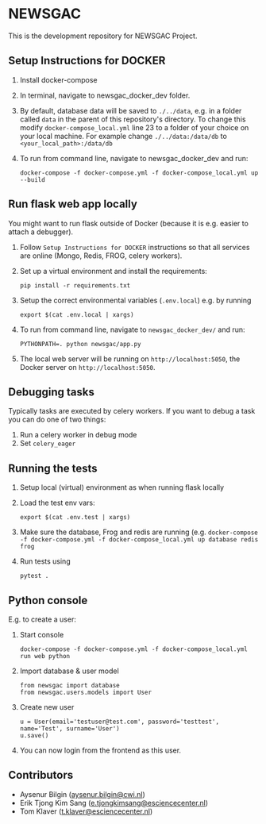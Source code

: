 # NEWSGAC

This is the development repository for NEWSGAC Project.

## Setup Instructions for DOCKER

1. Install docker-compose

2. In terminal, navigate to newsgac_docker_dev folder.

3. By default, database data will be saved to `./../data`, e.g. in a folder called `data` in the parent of this repository's directory.
   To change this modify `docker-compose_local.yml` line 23 to a folder of your choice on your local machine.
   For example change `./../data:/data/db` to `<your_local_path>:/data/db`

4. To run from command line, navigate to newsgac_docker_dev and run:

   ```
   docker-compose -f docker-compose.yml -f docker-compose_local.yml up --build
   ```


## Run flask web app locally

You might want to run flask outside of Docker (because it is e.g. easier to attach a debugger).

1. Follow `Setup Instructions for DOCKER` instructions so that all services are online (Mongo, Redis, FROG, celery workers).

2. Set up a virtual environment and install the requirements:

   ```
   pip install -r requirements.txt
   ```

3. Setup the correct environmental variables (`.env.local`) e.g. by running
   ```
   export $(cat .env.local | xargs)
   ```

4. To run from command line, navigate to `newsgac_docker_dev/` and run:
   ```
   PYTHONPATH=. python newsgac/app.py
   ```

5. The local web server will be running on `http://localhost:5050`, the Docker server on `http://localhost:5050`.

## Debugging tasks

Typically tasks are executed by celery workers. If you want to debug a task you can do one of two things:
1. Run a celery worker in debug mode
2. Set `celery_eager`


## Running the tests

1. Setup local (virtual) environment as when running flask locally

2. Load the test env vars:
   ```
   export $(cat .env.test | xargs)
   ```

3. Make sure the database, Frog and redis are running (e.g. `docker-compose -f docker-compose.yml -f docker-compose_local.yml up database redis frog`

4. Run tests using
   ```
   pytest .
   ```


## Python console

E.g. to create a user:

1. Start console
   ```
   docker-compose -f docker-compose.yml -f docker-compose_local.yml run web python
   ```
2. Import database & user model
   ```
   from newsgac import database
   from newsgac.users.models import User
   ```
3. Create new user
   ```
   u = User(email='testuser@test.com', password='testtest', name='Test', surname='User')
   u.save()
   ```
4. You can now login from the frontend as this user.
## Contributors

- Aysenur Bilgin (aysenur.bilgin@cwi.nl)
- Erik Tjong Kim Sang (e.tjongkimsang@esciencecenter.nl)
- Tom Klaver (t.klaver@esciencecenter.nl)